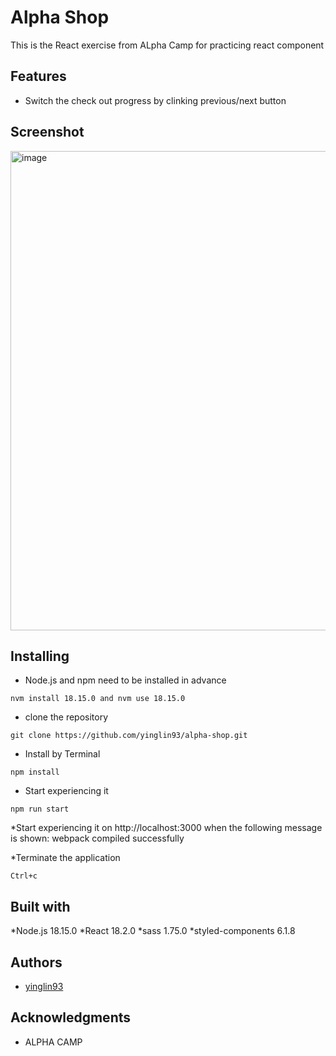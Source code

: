 # Alpha Shop

This is the React exercise from ALpha Camp for practicing react component

## Features

* Switch the check out progress by clinking previous/next button

## Screenshot

<img width="767" alt="image" src="https://github.com/yinglin93/alpha-shop/assets/152006237/af08802f-2f74-41a9-94ab-614bf445016a">




## Installing

* Node.js and npm need to be installed in advance
```
nvm install 18.15.0 and nvm use 18.15.0
```

* clone the repository
```
git clone https://github.com/yinglin93/alpha-shop.git
```

* Install by Terminal
```
npm install
```

* Start experiencing it
```
npm run start
```

*Start experiencing it on http://localhost:3000 when the following message is shown: webpack compiled successfully

*Terminate the application
```
Ctrl+c
```

## Built with
*Node.js 18.15.0
*React 18.2.0
*sass 1.75.0
*styled-components 6.1.8


## Authors

* [yinglin93](https://github.com/yinglin93)

## Acknowledgments

* ALPHA CAMP

